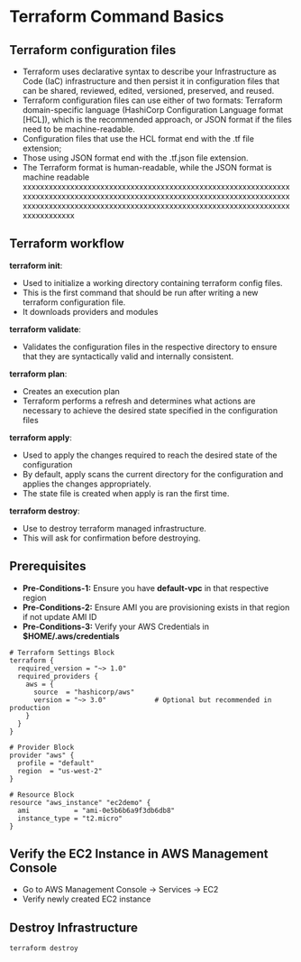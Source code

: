 # Terraform Command Basics

## Terraform configuration files
   - Terraform uses declarative syntax to describe your Infrastructure as Code (IaC) infrastructure
   and then persist it in configuration files that can be shared, reviewed, edited, versioned,
   preserved, and reused.
   - Terraform configuration files can use either of two formats: Terraform domain-specific
   language (HashiCorp Configuration Language format [HCL]), which is the recommended
   approach, or JSON format if the files need to be machine-readable.
   - Configuration files that use the HCL format end with the .tf file extension;
   - Those using JSON format end with the .tf.json file extension.
   - The Terraform format is human-readable, while the JSON format is machine readable xxxxxxxxxxxxxxxxxxxxxxxxxxxxxxxxxxxxxxxxxxxxxxxxxxxxxxxxxxxxxxxxxxxxxxxxxxxxxxxxxxxxxxxxxxxxxxxxxxxxxxxxxxxxxxxxxxxxxxxxxxxxxxxxxxxxxxxxxxxxxxxxxxxxxxxxxxxxxxxxxxxxxxxxxxxxxxxxxxxxxxxxxxxxxxxxxxxxxx


## Terraform workflow 
**terraform init**:
  - Used to initialize a working directory containing terraform config files. 
  - This is the first command that should be run after writing a new terraform configuration file. 
  - It downloads providers and modules

**terraform validate**:
  - Validates the configuration files in the respective directory to ensure that they are syntactically valid and internally consistent.

**terraform plan**:
  - Creates an execution plan 
  - Terraform performs a refresh and determines what actions are necessary to achieve the desired state specified in the configuration files

**terraform apply**:
  - Used to apply the changes required to reach the desired state of the configuration 
  - By default, apply scans the current directory for the configuration and applies the changes appropriately.
  - The state file is created when apply is ran the first time.

**terraform destroy**:
 - Use to destroy terraform managed infrastructure.
 - This will ask for confirmation before destroying.    

## Prerequisites
- **Pre-Conditions-1:** Ensure you have **default-vpc** in that respective region
- **Pre-Conditions-2:** Ensure AMI you are provisioning exists in that region if not update AMI ID
- **Pre-Conditions-3:** Verify your AWS Credentials in **$HOME/.aws/credentials**

```
# Terraform Settings Block
terraform {
  required_version = "~> 1.0"
  required_providers {
    aws = {
      source  = "hashicorp/aws"
      version = "~> 3.0"            # Optional but recommended in production
    }
  }
}

# Provider Block
provider "aws" {
  profile = "default"
  region  = "us-west-2"
}

# Resource Block
resource "aws_instance" "ec2demo" {
  ami           = "ami-0e5b6b6a9f3db6db8"
  instance_type = "t2.micro"
}
```



## Verify the EC2 Instance in AWS Management Console
- Go to AWS Management Console -> Services -> EC2
- Verify newly created EC2 instance


## Destroy Infrastructure
    terraform destroy
